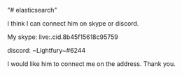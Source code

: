 "# elasticsearch" 

I think I can connect him on skype or discord.

My skype:
live:.cid.8b45f15618c95759

discord:
~Lightfury~#6244


I would like him to connect me on the address.
Thank you.